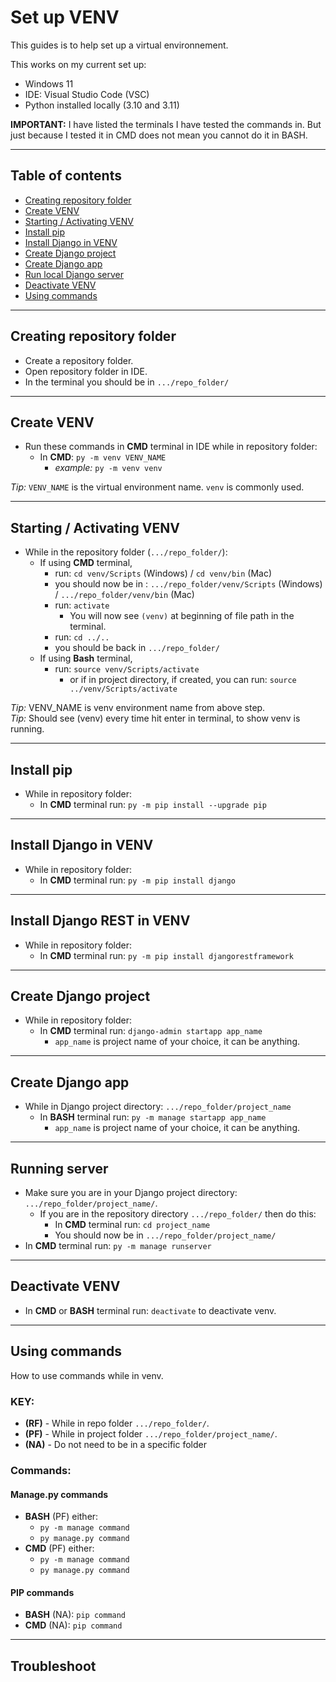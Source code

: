 # Set up VENV

This guides is to help set up a virtual environnement.

This works on my current set up:

- Windows 11
- IDE: Visual Studio Code (VSC)
- Python installed locally (3.10 and 3.11)

**IMPORTANT:** I have listed the terminals I have tested the commands in. But just because I tested it in CMD does not mean you cannot do it in BASH.

---

## Table of contents

- [Creating repository folder](#creating-repository-folder)
- [Create VENV](#create-venv)
- [Starting / Activating VENV](#starting--activating-venv)
- [Install pip](#install-pip)
- [Install Django in VENV](#install-django-in-venv)
- [Create Django project](#create-django-project)
- [Create Django app](#create-django-app)
- [Run local Django server](#run-local-django-server)
- [Deactivate VENV](#deactivate-venv)
- [Using commands](#using-commands)

---

## Creating repository folder

- Create a repository folder.
- Open repository folder in IDE.
- In the terminal you should be in `.../repo_folder/`

---

## Create VENV

- Run these commands in **CMD** terminal in IDE while in repository folder:
  - In **CMD**: `py -m venv VENV_NAME`
    - *example:* `py -m venv venv`

*Tip:* `VENV_NAME` is the virtual environment name. `venv` is commonly used.

---

## Starting / Activating VENV

- While in the repository folder (`.../repo_folder/`):
  - If using **CMD** terminal,
    - run: `cd venv/Scripts` (Windows) / `cd venv/bin` (Mac)
    - you should now be in : `.../repo_folder/venv/Scripts` (Windows) / `.../repo_folder/venv/bin` (Mac)
    - run: `activate`
      - You will now see `(venv)` at beginning of file path in the terminal.
    - run: `cd ../..`
    - you should be back in `.../repo_folder/`
  - If using **Bash** terminal,
    - run: `source venv/Scripts/activate`
      - or if in project directory, if created, you can run: `source ../venv/Scripts/activate`

*Tip:* VENV_NAME is venv environment name from above step.\
*Tip:* Should see (venv) every time hit enter in terminal, to show venv is running.

---

## Install pip

- While in repository folder:
  - In **CMD** terminal run: `py -m pip install --upgrade pip`

---

## Install Django in VENV

- While in repository folder:
  - In **CMD** terminal run: `py -m pip install django`

---

## Install Django REST in VENV

- While in repository folder:
  - In **CMD** terminal run: `py -m pip install djangorestframework`

---

## Create Django project

- While in repository folder:
  - In **CMD** terminal run: `django-admin startapp app_name`
    - `app_name` is project name of your choice, it can be anything.

---

## Create Django app

- While in Django project directory: `.../repo_folder/project_name`
  - In **BASH** terminal run: `py -m manage startapp app_name`
    - `app_name` is project name of your choice, it can be anything.

---

## Running server

- Make sure you are in your Django project directory: `.../repo_folder/project_name/`.
  - If you are in the repository directory `.../repo_folder/` then do this:
    - In **CMD** terminal run: `cd project_name`
    - You should now be in `.../repo_folder/project_name/`
- In **CMD** terminal run: `py -m manage runserver`

---

## Deactivate VENV

- In **CMD** or **BASH** terminal run: `deactivate` to deactivate venv.

---

## Using commands

How to use commands while in venv.

### **KEY:**

- **(RF)** - While in repo folder `.../repo_folder/`.
- **(PF)** - While in project folder `.../repo_folder/project_name/`.
- **(NA)** - Do not need to be in a specific folder

### **Commands:**

#### Manage.py commands

- **BASH** (PF) either:
  - `py -m manage command`
  - `py manage.py command`
- **CMD** (PF) either:
  - `py -m manage command`
  - `py manage.py command`

#### PIP commands

- **BASH** (NA): `pip command`
- **CMD** (NA): `pip command`

---

## Troubleshoot
